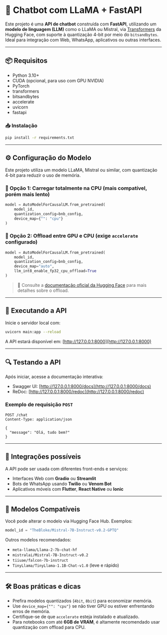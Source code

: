 
# 🤖 Chatbot com LLaMA + FastAPI

Este projeto é uma **API de chatbot** construída com **FastAPI**, utilizando um **modelo de linguagem (LLM)** como o LLaMA ou Mistral, via [Transformers](https://huggingface.co/docs/transformers/) da Hugging Face, com suporte à quantização 4-bit por meio do `bitsandbytes`. Ideal para integração com Web, WhatsApp, aplicativos ou outras interfaces.

---

## 📦 Requisitos

- Python 3.10+
- CUDA (opcional, para uso com GPU NVIDIA)
- PyTorch
- transformers
- bitsandbytes
- accelerate
- uvicorn
- fastapi

### 📥 Instalação

```bash
pip install -r requirements.txt
```

---

## ⚙️ Configuração do Modelo

Este projeto utiliza um modelo LLaMA, Mistral ou similar, com quantização 4-bit para reduzir o uso de memória.

### 🔹 Opção 1: Carregar totalmente na CPU (mais compatível, porém mais lento)

```python
model = AutoModelForCausalLM.from_pretrained(
    model_id,
    quantization_config=bnb_config,
    device_map={"": "cpu"}
)
```

### 🔹 Opção 2: Offload entre GPU e CPU (exige `accelerate` configurado)

```python
model = AutoModelForCausalLM.from_pretrained(
    model_id,
    quantization_config=bnb_config,
    device_map="auto",
    llm_int8_enable_fp32_cpu_offload=True
)
```

> 🔗 Consulte a [documentação oficial da Hugging Face](https://huggingface.co/docs/transformers/main/en/main_classes/quantization#offload-between-cpu-and-gpu) para mais detalhes sobre o offload.

---

## 🚀 Executando a API

Inicie o servidor local com:

```bash
uvicorn main:app --reload
```

A API estará disponível em: [http://127.0.0.1:8000](http://127.0.0.1:8000)

---

## 🔍 Testando a API

Após iniciar, acesse a documentação interativa:

- Swagger UI: [http://127.0.0.1:8000/docs](http://127.0.0.1:8000/docs)
- ReDoc: [http://127.0.0.1:8000/redoc](http://127.0.0.1:8000/redoc)

### Exemplo de requisição `POST`

```http
POST /chat
Content-Type: application/json

{
  "message": "Olá, tudo bem?"
}
```

---

## 💬 Integrações possíveis

A API pode ser usada com diferentes front-ends e serviços:

- Interfaces Web com **Gradio** ou **Streamlit**
- Bots de WhatsApp usando **Twilio** ou **Venom Bot**
- Aplicativos móveis com **Flutter**, **React Native** ou **Ionic**

---

## 🧠 Modelos Compatíveis

Você pode alterar o modelo via Hugging Face Hub. Exemplos:

```python
model_id = "TheBloke/Mistral-7B-Instruct-v0.2-GPTQ"
```

Outros modelos recomendados:

- `meta-llama/Llama-2-7b-chat-hf`
- `mistralai/Mistral-7B-Instruct-v0.2`
- `tiiuae/falcon-7b-instruct`
- `TinyLlama/TinyLlama-1.1B-Chat-v1.0` (leve e rápido)

---

## 🛠️ Boas práticas e dicas

- Prefira modelos quantizados (`4bit`, `8bit`) para economizar memória.
- Use `device_map={"": "cpu"}` se não tiver GPU ou estiver enfrentando erros de memória.
- Certifique-se de que `accelerate` esteja instalado e atualizado.
- Para notebooks com até **6GB de VRAM**, é altamente recomendado usar quantização com offload para CPU.
